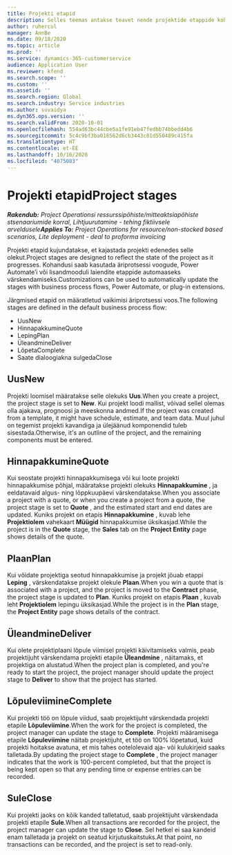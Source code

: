 ```yaml
---
title: Projekti etapid
description: Selles teemas antakse teavet nende projektide etappide kohta, mis on saadaval lahenduses Microsoft Dynamics Project Operations.
author: ruhercul
manager: AnnBe
ms.date: 09/18/2020
ms.topic: article
ms.prod: ''
ms.service: dynamics-365-customerservice
audience: Application User
ms.reviewer: kfend
ms.search.scope: ''
ms.custom: ''
ms.assetid: ''
ms.search.region: Global
ms.search.industry: Service industries
ms.author: suvaidya
ms.dyn365.ops.version: ''
ms.search.validFrom: 2020-10-01
ms.openlocfilehash: 554ad63bc44cbe5a1fe91eb47fedbb74bbedd4b6
ms.sourcegitcommit: 5c4c9bf3ba018562d6cb3443c01d550489c415fa
ms.translationtype: HT
ms.contentlocale: et-EE
ms.lasthandoff: 10/16/2020
ms.locfileid: "4075083"
---
```

# <a name="project-stages"></a><span data-ttu-id="2e398-103">Projekti etapid</span><span class="sxs-lookup"><span data-stu-id="2e398-103">Project stages</span></span>

<span data-ttu-id="2e398-104">_**Rakendub:** Project Operationsi ressurssipõhiste/mitteaktsiapõhiste stsenaariumide korral,  Lihtjuurutamine - tehing fiktiivsele arveldusele_</span><span class="sxs-lookup"><span data-stu-id="2e398-104">_**Applies To:** Project Operations for resource/non-stocked based scenarios, Lite deployment - deal to proforma invoicing_</span></span>

<span data-ttu-id="2e398-105">Projekti etapid kujundatakse, et kajastada projekti edenedes selle olekut.</span><span class="sxs-lookup"><span data-stu-id="2e398-105">Project stages are designed to reflect the state of the project as it progresses.</span></span> <span data-ttu-id="2e398-106">Kohandusi saab kasutada äriprotsessi voogude, Power Automate’i või lisandmooduli laiendite etappide automaaseks värskendamiseks.</span><span class="sxs-lookup"><span data-stu-id="2e398-106">Customizations can be used to automatically update the stages with business process flows, Power Automate, or plug-in extensions.</span></span>

<span data-ttu-id="2e398-107">Järgmised etapid on määratletud vaikimisi äriprotsessi voos.</span><span class="sxs-lookup"><span data-stu-id="2e398-107">The following stages are defined in the default business process flow:</span></span>

- <span data-ttu-id="2e398-108">Uus</span><span class="sxs-lookup"><span data-stu-id="2e398-108">New</span></span>
- <span data-ttu-id="2e398-109">Hinnapakkumine</span><span class="sxs-lookup"><span data-stu-id="2e398-109">Quote</span></span>
- <span data-ttu-id="2e398-110">Leping</span><span class="sxs-lookup"><span data-stu-id="2e398-110">Plan</span></span>
- <span data-ttu-id="2e398-111">Üleandmine</span><span class="sxs-lookup"><span data-stu-id="2e398-111">Deliver</span></span>
- <span data-ttu-id="2e398-112">Lõpeta</span><span class="sxs-lookup"><span data-stu-id="2e398-112">Complete</span></span>
- <span data-ttu-id="2e398-113">Saate dialoogiakna sulgeda</span><span class="sxs-lookup"><span data-stu-id="2e398-113">Close</span></span> 

## <a name="new"></a><span data-ttu-id="2e398-114">Uus</span><span class="sxs-lookup"><span data-stu-id="2e398-114">New</span></span>

<span data-ttu-id="2e398-115">Projekti loomisel määratakse selle olekuks **Uus**.</span><span class="sxs-lookup"><span data-stu-id="2e398-115">When you create a project, the project stage is set to **New**.</span></span> <span data-ttu-id="2e398-116">Kui projekt loodi mallist, võivad sellel olemas olla ajakava, prognoosi ja meeskonna andmed.</span><span class="sxs-lookup"><span data-stu-id="2e398-116">If the project was created from a template, it might have schedule, estimate, and team data.</span></span> <span data-ttu-id="2e398-117">Muul juhul on tegemist projekti kavandiga ja ülejäänud komponendid tuleb sisestada.</span><span class="sxs-lookup"><span data-stu-id="2e398-117">Otherwise, it's an outline of the project, and the remaining components must be entered.</span></span>

## <a name="quote"></a><span data-ttu-id="2e398-118">Hinnapakkumine</span><span class="sxs-lookup"><span data-stu-id="2e398-118">Quote</span></span>

<span data-ttu-id="2e398-119">Kui seostate projekti hinnapakkumisega või kui loote projekti hinnapakkumise põhjal, määratakse projekti olekuks **Hinnapakkumine** , ja eeldatavaid algus- ning lõppkuupäevi värskendatakse.</span><span class="sxs-lookup"><span data-stu-id="2e398-119">When you associate a project with a quote, or when you create a project from a quote, the project stage is set to **Quote** , and the estimated start and end dates are updated.</span></span> <span data-ttu-id="2e398-120">Kuniks projekt on etapis **Hinnapakkumine** , kuvab lehe **Projektiolem** vahekaart **Müügid** hinnapakkumise üksikasjad.</span><span class="sxs-lookup"><span data-stu-id="2e398-120">While the project is in the **Quote** stage, the **Sales** tab on the **Project Entity** page shows details of the quote.</span></span>

## <a name="plan"></a><span data-ttu-id="2e398-121">Plaan</span><span class="sxs-lookup"><span data-stu-id="2e398-121">Plan</span></span>

<span data-ttu-id="2e398-122">Kui võidate projektiga seotud hinnapakkumise ja projekt jõuab etappi **Leping** , värskendatakse projekt olekule **Plaan**.</span><span class="sxs-lookup"><span data-stu-id="2e398-122">When you win a quote that is associated with a project, and the project is moved to the **Contract** phase, the project stage is updated to **Plan**.</span></span> <span data-ttu-id="2e398-123">Kuniks projekt on etapis **Plaan** , kuvab leht **Projektiolem** lepingu üksikasjad.</span><span class="sxs-lookup"><span data-stu-id="2e398-123">While the project is in the **Plan** stage, the **Project Entity** page shows details of the contract.</span></span>

## <a name="deliver"></a><span data-ttu-id="2e398-124">Üleandmine</span><span class="sxs-lookup"><span data-stu-id="2e398-124">Deliver</span></span>

<span data-ttu-id="2e398-125">Kui olete projektiplaani lõpule viimisel projekti käivitamiseks valmis, peab projektijuht värskendama projekti etapile **Üleandmine** , näitamaks, et projektiga on alustatud.</span><span class="sxs-lookup"><span data-stu-id="2e398-125">When the project plan is completed, and you're ready to start the project, the project manager should update the project stage to **Deliver** to show that the project has started.</span></span>

## <a name="complete"></a><span data-ttu-id="2e398-126">Lõpuleviimine</span><span class="sxs-lookup"><span data-stu-id="2e398-126">Complete</span></span> 

<span data-ttu-id="2e398-127">Kui projekti töö on lõpule viidud, saab projektijuht värskendada projekti etapile **Lõpuleviimine**.</span><span class="sxs-lookup"><span data-stu-id="2e398-127">When the work for the project is completed, the project manager can update the stage to **Complete**.</span></span> <span data-ttu-id="2e398-128">Projekti määramisega etapile **Lõpuleviimine** näitab projektijuht, et töö on 100% lõpetatud, kuid projekti hoitakse avatuna, et mis tahes ootelolevaid aja- või kulukirjeid saaks talletada.</span><span class="sxs-lookup"><span data-stu-id="2e398-128">By updating the project stage to **Complete** , the project manager indicates that the work is 100-percent completed, but that the project is being kept open so that any pending time or expense entries can be recorded.</span></span>

## <a name="close"></a><span data-ttu-id="2e398-129">Sule</span><span class="sxs-lookup"><span data-stu-id="2e398-129">Close</span></span>

<span data-ttu-id="2e398-130">Kui projekti jaoks on kõik kanded talletatud, saab projektijuht värskendada projekti etapile **Sule**.</span><span class="sxs-lookup"><span data-stu-id="2e398-130">When all transactions are recorded for the project, the project manager can update the stage to **Close**.</span></span> <span data-ttu-id="2e398-131">Sel hetkel ei saa kandeid enam talletada ja projekt on seatud kirjutuskaitstuks.</span><span class="sxs-lookup"><span data-stu-id="2e398-131">At that point, no transactions can be recorded, and the project is set to read-only.</span></span>

